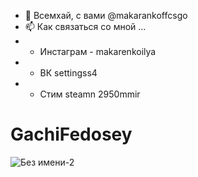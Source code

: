 - 👋 Всемхай, с вами @makarankoffcsgo
- 📫 Как связаться со мной ...
- * Инстаграм - makarenkoilya
- * ВК  settingss4
- * Стим steamn 2950mmir

# GachiFedosey
![Без имени-2](https://user-images.githubusercontent.com/82926839/118765745-cc1ef080-b87b-11eb-9da1-35f9e3bd16a1.jpg)

<!---
makarankoffcsgo/makarankoffcsgo is a ✨ special ✨ repository because its `README.md` (this file) appears on your GitHub profile.
You can click the Preview link to take a look at your changes.
--->
